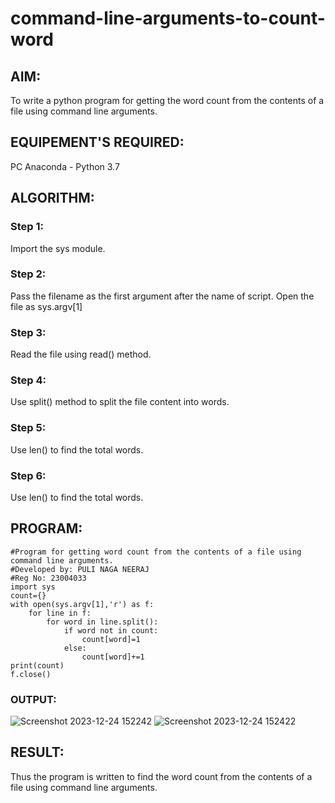 # command-line-arguments-to-count-word
## AIM:
To write a python program for getting the word count from the contents of a file using command line arguments.
## EQUIPEMENT'S REQUIRED: 
PC
Anaconda - Python 3.7
## ALGORITHM: 
### Step 1:
Import the sys module.

### Step 2: 
 Pass the filename as the first argument after the name of script. Open the file as sys.argv[1]

### Step 3: 
Read the file using read() method.

### Step 4:  
Use split() method to split the file content into words.

### Step 5: 
Use len() to find the total words.

### Step 6: 
Use len() to find the total words.

## PROGRAM:
```
#Program for getting word count from the contents of a file using command line arguments.
#Developed by: PULI NAGA NEERAJ
#Reg No: 23004033
import sys
count={}
with open(sys.argv[1],'r') as f:
    for line in f:
        for word in line.split():
            if word not in count:
                count[word]=1
            else:
                count[word]+=1
print(count)
f.close()
```
### OUTPUT:
![Screenshot 2023-12-24 152242](https://github.com/PuliNagaNeeraj/command-line-arguments-to-count-word/assets/138849173/544d67fe-fb55-40d0-ac9d-47a40de1ad52)
![Screenshot 2023-12-24 152422](https://github.com/PuliNagaNeeraj/command-line-arguments-to-count-word/assets/138849173/6b18d0d4-7c23-4cb8-a2e1-54b5c6cc354c)



## RESULT:
Thus the program is written to find the word count from the contents of a file using command line arguments.
